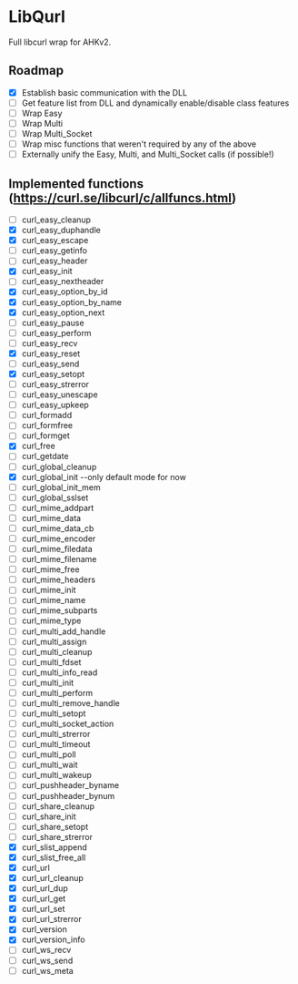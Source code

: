 # LibQurl
Full libcurl wrap for AHKv2.

## Roadmap
- [X] Establish basic communication with the DLL
- [ ] Get feature list from DLL and dynamically enable/disable class features
- [ ] Wrap Easy
- [ ] Wrap Multi
- [ ] Wrap Multi_Socket
- [ ] Wrap misc functions that weren't required by any of the above
- [ ] Externally unify the Easy, Multi, and Multi_Socket calls (if possible!)

## Implemented functions (https://curl.se/libcurl/c/allfuncs.html)
- [ ] curl_easy_cleanup
- [X] curl_easy_duphandle
- [X] curl_easy_escape
- [ ] curl_easy_getinfo
- [ ] curl_easy_header
- [X] curl_easy_init
- [ ] curl_easy_nextheader
- [X] curl_easy_option_by_id
- [X] curl_easy_option_by_name
- [X] curl_easy_option_next
- [ ] curl_easy_pause
- [ ] curl_easy_perform
- [ ] curl_easy_recv
- [X] curl_easy_reset
- [ ] curl_easy_send
- [X] curl_easy_setopt
- [ ] curl_easy_strerror
- [ ] curl_easy_unescape
- [ ] curl_easy_upkeep
- [ ] curl_formadd
- [ ] curl_formfree
- [ ] curl_formget
- [X] curl_free
- [ ] curl_getdate
- [ ] curl_global_cleanup
- [x] curl_global_init  --only default mode for now
- [ ] curl_global_init_mem
- [ ] curl_global_sslset
- [ ] curl_mime_addpart
- [ ] curl_mime_data
- [ ] curl_mime_data_cb
- [ ] curl_mime_encoder
- [ ] curl_mime_filedata
- [ ] curl_mime_filename
- [ ] curl_mime_free
- [ ] curl_mime_headers
- [ ] curl_mime_init
- [ ] curl_mime_name
- [ ] curl_mime_subparts
- [ ] curl_mime_type
- [ ] curl_multi_add_handle
- [ ] curl_multi_assign
- [ ] curl_multi_cleanup
- [ ] curl_multi_fdset
- [ ] curl_multi_info_read
- [ ] curl_multi_init
- [ ] curl_multi_perform
- [ ] curl_multi_remove_handle
- [ ] curl_multi_setopt
- [ ] curl_multi_socket_action
- [ ] curl_multi_strerror
- [ ] curl_multi_timeout
- [ ] curl_multi_poll
- [ ] curl_multi_wait
- [ ] curl_multi_wakeup
- [ ] curl_pushheader_byname
- [ ] curl_pushheader_bynum
- [ ] curl_share_cleanup
- [ ] curl_share_init
- [ ] curl_share_setopt
- [ ] curl_share_strerror
- [X] curl_slist_append
- [X] curl_slist_free_all
- [X] curl_url
- [X] curl_url_cleanup
- [X] curl_url_dup
- [X] curl_url_get
- [X] curl_url_set
- [X] curl_url_strerror
- [x] curl_version
- [x] curl_version_info
- [ ] curl_ws_recv
- [ ] curl_ws_send
- [ ] curl_ws_meta
